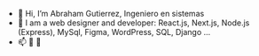 - 👋 Hi, I’m Abraham Gutierrez, Ingeniero en sistemas
- 👀 I am a web designer and developer: React.js, Next.js, Node.js (Express), MySql, Figma, WordPress, SQL, Django ...
- 📫 🌱 💞️

 

<!---
AbrahamGutierrez92/AbrahamGutierrez92 is a ✨ special ✨ repository because its `README.md` (this file) appears on your GitHub profile.
You can click the Preview link to take a look at your changes.
--->
